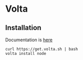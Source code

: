 # Volta

## Installation

Documentation is [here](https://volta.sh)

```shell
curl https://get.volta.sh | bash
volta install node
```
